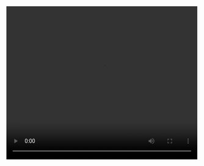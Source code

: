 <!DOCTYPE html>
<html lang="en">
<head>
    <meta charset="UTF-8">
    <meta name="viewport" content="width=device-width, initial-scale=1.0">
    <title>Video</title>
</head>
<!--This tag helps to add a video to our page and allows various features to it.-->
<body>
    <video src="assest/THIS IS 4K ANIME Goku Edit [ULTRA HD INSTINCT].mp4"
    alt="UltraInstinct"
    height="400px"
    width="500px"
    loop
    controls
    autoplay/>
</body>
</html>
